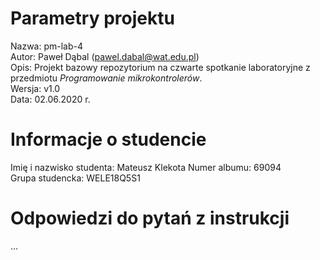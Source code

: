 # Parametry projektu

Nazwa: pm-lab-4  
Autor: Paweł Dąbal (pawel.dabal@wat.edu.pl)  
Opis: Projekt bazowy repozytorium na czwarte spotkanie laboratoryjne z przedmiotu _Programowanie mikrokontrolerów_.  
Wersja: v1.0  
Data: 02.06.2020 r.

# Informacje o studencie

Imię i nazwisko studenta: Mateusz Klekota
Numer albumu: 69094  
Grupa studencka: WELE18Q5S1

# Odpowiedzi do pytań z instrukcji

...

